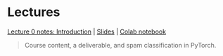 # Lectures

[Lecture 0 notes: Introduction](Lecture0.md) | [Slides](Lecture0-slides.pdf) | [Colab notebook](https://colab.research.google.com/github/damek/STAT-4830/blob/main/Lecture0.ipynb)
   > Course content, a deliverable, and spam classification in PyTorch.